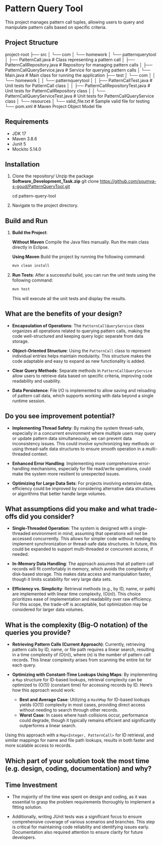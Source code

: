 # Pattern Query Tool

This project manages pattern call tuples, allowing users to query and manipulate pattern calls based on specific criteria. 

## Project Structure

project-root 
├── src 
│ └── com 
│     └── homework 
│          └── patternquerytool 
│              ├── PatternCall.java # Class representing a pattern call 
│              ├── PatternCallRepository.java # Repository for managing pattern calls 
│              ├── PatternCallQueryService.java # Service for querying pattern calls 
│              └── Main.java # Main class for running the application 
├── test 
│   └── com 
│   │    └── homework 
│   │       └── patternquerytool 
│   │           ├── PatternCallTest.java # Unit tests for PatternCall class
│   │           ├── PatternCallRepositoryTest.java # Unit tests for PatternCallRepository class
│   │              └── PatternCallQueryServiceTest.java # Unit tests for PatternCallQueryService class 
│   └── resources 
│       └── valid_file.txt # Sample valid file for testing 
└── pom.xml # Maven Project Object Model file

## Requirements
- JDK 17
- Maven 3.8.6
- Junit 5
- Mockito 5.14.0

## Installation
1. Clone the repository/ Unzip the package **Software_Development_Task.zip**
    git clone https://github.com/soumya-s-goud/PatternQueryTool.git

    cd pattern-query-tool
2. Navigate to the project directory.

## Build and Run

1. **Build the Project**:

   **Without Maven**
   Compile the Java files manually.
   Run the main class directly in Eclipse.

   **Using Maven**
   Build the project by running the following command:
    ```bash
    mvn clean install
    ```

2. **Run Tests**:
   After a successful build, you can run the unit tests using the following command:
    ```bash
    mvn test
    ```
   This will execute all the unit tests and display the results.

## What are the benefits of your design?

- **Encapsulation of Operations**: The `PatternCallQueryService` class organizes all operations related to querying pattern calls, making the code well-structured and keeping query logic separate from data storage.

- **Object-Oriented Structure**: Using the `PatternCall` class to represent individual entries helps maintain modularity. This structure makes the code adaptable and easy to expand as new functionality is added.

- **Clear Query Methods**: Separate methods in `PatternCallQueryService` allow users to retrieve data based on specific criteria, improving code readability and usability.

- **Data Persistence**: File I/O is implemented to allow saving and reloading of pattern call data, which supports working with data beyond a single runtime session.


## Do you see improvement potential?
 
- **Implementing Thread Safety**: By making the system thread-safe, especially in a concurrent environment where multiple users may query or update pattern data simultaneously, we can prevent data inconsistency issues. This could involve synchronizing key methods or using thread-safe data structures to ensure smooth operation in a multi-threaded context.

- **Enhanced Error Handling**: Implementing more comprehensive error-handling mechanisms, especially for file read/write operations, could make the system more resilient to unexpected issues.
  
- **Optimizing for Large Data Sets**: For projects involving extensive data, efficiency could be improved by considering alternative data structures or algorithms that better handle large volumes.

## What assumptions did you make and what trade-offs did you consider?

- **Single-Threaded Operation**: The system is designed with a single-threaded environment in mind, assuming that operations will not be accessed concurrently. This allows for simpler code without needing to implement synchronization or thread-safe data structures. In future, this could be expanded to support multi-threaded or concurrent access, if needed.

- **In-Memory Data Handling**: The approach assumes that all pattern call records will fit comfortably in memory, which avoids the complexity of disk-based storage. This makes data access and manipulation faster, though it limits scalability for very large data sets.

- **Efficiency vs. Simplicity**: Retrieval methods (e.g., by ID, name, or path) are implemented with linear time complexity, \(O(n)\). This choice prioritizes ease of implementation and readability over raw efficiency. For this scope, the trade-off is acceptable, but optimization may be considered for larger data volumes.

## What is the complexity (Big-O notation) of the queries you provide?

- **Retrieving Pattern Calls (Current Approach)**: Currently, retrieving pattern calls by ID, name, or file path requires a linear search, resulting in a time complexity of \(O(n)\), where \(n\) is the number of pattern call records. This linear complexity arises from scanning the entire list for each query.

- **Optimizing with Constant-Time Lookups Using Maps**: By implementing a `Map` structure for ID-based lookups, retrieval complexity can be optimized to \(O(1)\) (constant time) for accessing records by ID. Here’s how this approach would work:
  - **Best and Average Case**: Utilizing a `HashMap` for ID-based lookups yields \(O(1)\) complexity in most cases, providing direct access without needing to search through other records.
  - **Worst Case**: In cases where hash collisions occur, performance could degrade, though it typically remains efficient and significantly outperforms a linear search. 

Using this approach with a `Map<Integer, PatternCall>` for ID retrieval, and similar mappings for name and file path lookups, results in both faster and more scalable access to records.

## Which part of your solution took the most time (e.g. design, coding, documentation) and why?
## Time Investment 

- The majority of the time was spent on design and coding, as it was essential to grasp the problem requirements thoroughly to implement a fitting solution.

 - Additionally, writing JUnit tests was a significant focus to ensure comprehensive coverage of various scenarios and branches. This step is critical for maintaining code reliability and identifying issues early. Documentation also required attention to ensure clarity for future developers.
